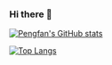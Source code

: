 ### Hi there 👋

[![Pengfan's GitHub stats](https://github-readme-stats.vercel.app/api?username=PengfanZ)](https://github.com/anuraghazra/github-readme-stats)

[![Top Langs](https://github-readme-stats.vercel.app/api/top-langs/?username=PengfanZ)](https://github.com/anuraghazra/github-readme-stats)

<!--
**PengfanZ/PengfanZ** is a ✨ _special_ ✨ repository because its `README.md` (this file) appears on your GitHub profile.

Here are some ideas to get you started:

- 🔭 I’m currently working on ...
- 🌱 I’m currently learning ...
- 👯 I’m looking to collaborate on ...
- 🤔 I’m looking for help with ...
- 💬 Ask me about ...
- 📫 How to reach me: ...
- 😄 Pronouns: ...
- ⚡ Fun fact: ...
-->
